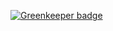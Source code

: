 
[![Greenkeeper badge](https://badges.greenkeeper.io/AvraamMavridis/roh-frontend.svg)](https://greenkeeper.io/)
